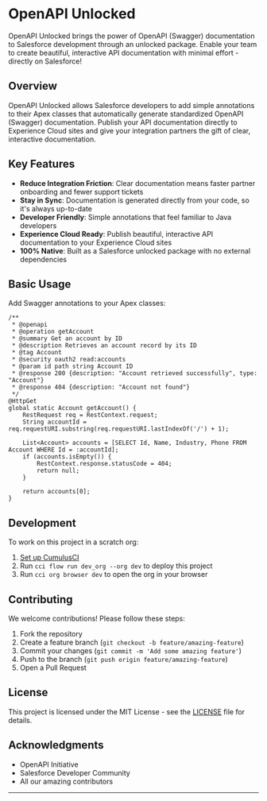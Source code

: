 # OpenAPI Unlocked

OpenAPI Unlocked brings the power of OpenAPI (Swagger) documentation to Salesforce development through an unlocked package. Enable your team to create beautiful, interactive API documentation with minimal effort - directly on Salesforce!

## Overview

OpenAPI Unlocked allows Salesforce developers to add simple annotations to their Apex classes that automatically generate standardized OpenAPI (Swagger) documentation. Publish your API documentation directly to Experience Cloud sites and give your integration partners the gift of clear, interactive documentation.

## Key Features

- **Reduce Integration Friction**: Clear documentation means faster partner onboarding and fewer support tickets
- **Stay in Sync**: Documentation is generated directly from your code, so it's always up-to-date
- **Developer Friendly**: Simple annotations that feel familiar to Java developers
- **Experience Cloud Ready**: Publish beautiful, interactive API documentation to your Experience Cloud sites
- **100% Native**: Built as a Salesforce unlocked package with no external dependencies

## Basic Usage

Add Swagger annotations to your Apex classes:

```apex
/**
 * @openapi
 * @operation getAccount
 * @summary Get an account by ID
 * @description Retrieves an account record by its ID
 * @tag Account
 * @security oauth2 read:accounts
 * @param id path string Account ID
 * @response 200 {description: "Account retrieved successfully", type: "Account"}
 * @response 404 {description: "Account not found"}
 */
@HttpGet
global static Account getAccount() {
    RestRequest req = RestContext.request;
    String accountId = req.requestURI.substring(req.requestURI.lastIndexOf('/') + 1);
    
    List<Account> accounts = [SELECT Id, Name, Industry, Phone FROM Account WHERE Id = :accountId];
    if (accounts.isEmpty()) {
        RestContext.response.statusCode = 404;
        return null;
    }
    
    return accounts[0];
}
```

## Development

To work on this project in a scratch org:

1. [Set up CumulusCI](https://cumulusci.readthedocs.io/en/latest/tutorial.html)
2. Run `cci flow run dev_org --org dev` to deploy this project
3. Run `cci org browser dev` to open the org in your browser

## Contributing

We welcome contributions! Please follow these steps:

1. Fork the repository
2. Create a feature branch (`git checkout -b feature/amazing-feature`)
3. Commit your changes (`git commit -m 'Add some amazing feature'`)
4. Push to the branch (`git push origin feature/amazing-feature`)
5. Open a Pull Request

## License

This project is licensed under the MIT License - see the [LICENSE](LICENSE) file for details.

## Acknowledgments

- OpenAPI Initiative
- Salesforce Developer Community
- All our amazing contributors

---


